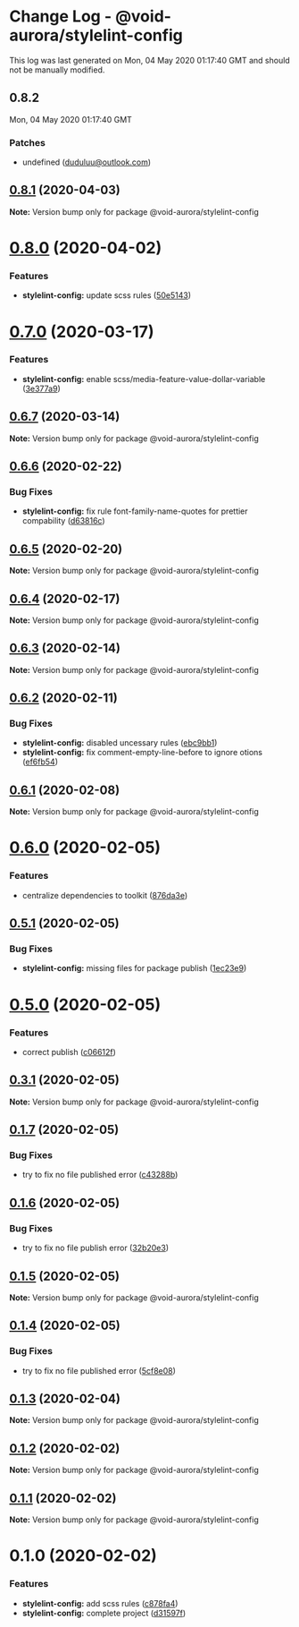 # Change Log - @void-aurora/stylelint-config

This log was last generated on Mon, 04 May 2020 01:17:40 GMT and should not be manually modified.

<!-- Start content -->

## 0.8.2

Mon, 04 May 2020 01:17:40 GMT

### Patches

- undefined (duduluu@outlook.com)

## [0.8.1](https://github.com/void-aurora/toolkit/compare/@void-aurora/stylelint-config@0.8.0...@void-aurora/stylelint-config@0.8.1) (2020-04-03)

**Note:** Version bump only for package @void-aurora/stylelint-config

# [0.8.0](https://github.com/void-aurora/toolkit/compare/@void-aurora/stylelint-config@0.7.0...@void-aurora/stylelint-config@0.8.0) (2020-04-02)

### Features

- **stylelint-config:** update scss rules ([50e5143](https://github.com/void-aurora/toolkit/commit/50e51432d9e7a24c20a7c03efc8fccdc58e40d98))

# [0.7.0](https://github.com/void-aurora/toolkit/compare/@void-aurora/stylelint-config@0.6.7...@void-aurora/stylelint-config@0.7.0) (2020-03-17)

### Features

- **stylelint-config:** enable scss/media-feature-value-dollar-variable ([3e377a9](https://github.com/void-aurora/toolkit/commit/3e377a9a82ca359a96a8ce3c30f3d994c3b791c7))

## [0.6.7](https://github.com/void-aurora/toolkit/compare/@void-aurora/stylelint-config@0.6.6...@void-aurora/stylelint-config@0.6.7) (2020-03-14)

**Note:** Version bump only for package @void-aurora/stylelint-config

## [0.6.6](https://github.com/void-aurora/toolkit/compare/@void-aurora/stylelint-config@0.6.5...@void-aurora/stylelint-config@0.6.6) (2020-02-22)

### Bug Fixes

- **stylelint-config:** fix rule font-family-name-quotes for prettier compability ([d63816c](https://github.com/void-aurora/toolkit/commit/d63816c199424e54397b100e93c4b5cd33ef800b))

## [0.6.5](https://github.com/void-aurora/toolkit/compare/@void-aurora/stylelint-config@0.6.4...@void-aurora/stylelint-config@0.6.5) (2020-02-20)

**Note:** Version bump only for package @void-aurora/stylelint-config

## [0.6.4](https://github.com/void-aurora/toolkit/compare/@void-aurora/stylelint-config@0.6.3...@void-aurora/stylelint-config@0.6.4) (2020-02-17)

**Note:** Version bump only for package @void-aurora/stylelint-config

## [0.6.3](https://github.com/void-aurora/toolkit/compare/@void-aurora/stylelint-config@0.6.2...@void-aurora/stylelint-config@0.6.3) (2020-02-14)

**Note:** Version bump only for package @void-aurora/stylelint-config

## [0.6.2](https://github.com/void-aurora/toolkit/compare/@void-aurora/stylelint-config@0.6.1...@void-aurora/stylelint-config@0.6.2) (2020-02-11)

### Bug Fixes

- **stylelint-config:** disabled uncessary rules ([ebc9bb1](https://github.com/void-aurora/toolkit/commit/ebc9bb1e480ab9576bbb887ce8dd907dc6073403))
- **stylelint-config:** fix comment-empty-line-before to ignore otions ([ef6fb54](https://github.com/void-aurora/toolkit/commit/ef6fb5479c9fc9c48209c2e3cd47ab7219f18223))

## [0.6.1](https://github.com/void-aurora/toolkit/compare/@void-aurora/stylelint-config@0.6.0...@void-aurora/stylelint-config@0.6.1) (2020-02-08)

**Note:** Version bump only for package @void-aurora/stylelint-config

# [0.6.0](https://github.com/void-aurora/toolkit/compare/@void-aurora/stylelint-config@0.5.1...@void-aurora/stylelint-config@0.6.0) (2020-02-05)

### Features

- centralize dependencies to toolkit ([876da3e](https://github.com/void-aurora/toolkit/commit/876da3edba748c65b16b64faf5041a29c90d4a69))

## [0.5.1](https://github.com/void-aurora/toolkit/compare/@void-aurora/stylelint-config@0.5.0...@void-aurora/stylelint-config@0.5.1) (2020-02-05)

### Bug Fixes

- **stylelint-config:** missing files for package publish ([1ec23e9](https://github.com/void-aurora/toolkit/commit/1ec23e9489606b555235a39c30d5ffade0626fe2))

# [0.5.0](https://github.com/void-aurora/toolkit/compare/@void-aurora/stylelint-config@0.3.1...@void-aurora/stylelint-config@0.5.0) (2020-02-05)

### Features

- correct publish ([c06612f](https://github.com/void-aurora/toolkit/commit/c06612f414169f8855f95f1e5419967680073e26))

## [0.3.1](https://github.com/void-aurora/toolkit/compare/@void-aurora/stylelint-config@0.1.7...@void-aurora/stylelint-config@0.3.1) (2020-02-05)

**Note:** Version bump only for package @void-aurora/stylelint-config

## [0.1.7](https://github.com/void-aurora/toolkit/compare/@void-aurora/stylelint-config@0.1.6...@void-aurora/stylelint-config@0.1.7) (2020-02-05)

### Bug Fixes

- try to fix no file published error ([c43288b](https://github.com/void-aurora/toolkit/commit/c43288baa254be34b75640e0f65653c538b95e97))

## [0.1.6](https://github.com/void-aurora/toolkit/compare/@void-aurora/stylelint-config@0.1.5...@void-aurora/stylelint-config@0.1.6) (2020-02-05)

### Bug Fixes

- try to fix no file publish error ([32b20e3](https://github.com/void-aurora/toolkit/commit/32b20e39d8c80d961931424c061f2d49527d9259))

## [0.1.5](https://github.com/void-aurora/toolkit/compare/@void-aurora/stylelint-config@0.1.4...@void-aurora/stylelint-config@0.1.5) (2020-02-05)

**Note:** Version bump only for package @void-aurora/stylelint-config

## [0.1.4](https://github.com/void-aurora/toolkit/compare/@void-aurora/stylelint-config@0.1.3...@void-aurora/stylelint-config@0.1.4) (2020-02-05)

### Bug Fixes

- try to fix no file published error ([5cf8e08](https://github.com/void-aurora/toolkit/commit/5cf8e08286ccb149578dcf9833400cae61a9c535))

## [0.1.3](https://github.com/void-aurora/toolkit/compare/@void-aurora/stylelint-config@0.1.2...@void-aurora/stylelint-config@0.1.3) (2020-02-04)

**Note:** Version bump only for package @void-aurora/stylelint-config

## [0.1.2](https://github.com/void-aurora/toolkit/compare/@void-aurora/stylelint-config@0.1.1...@void-aurora/stylelint-config@0.1.2) (2020-02-02)

**Note:** Version bump only for package @void-aurora/stylelint-config

## [0.1.1](https://github.com/void-aurora/toolkit/compare/@void-aurora/stylelint-config@0.1.0...@void-aurora/stylelint-config@0.1.1) (2020-02-02)

**Note:** Version bump only for package @void-aurora/stylelint-config

# 0.1.0 (2020-02-02)

### Features

- **stylelint-config:** add scss rules ([c878fa4](https://github.com/void-aurora/toolkit/commit/c878fa411a81ea7fd7aedd62693a53a23455245d))
- **stylelint-config:** complete project ([d31597f](https://github.com/void-aurora/toolkit/commit/d31597f8d7fd07c52dfd81b7809ee155bfdf1499))
